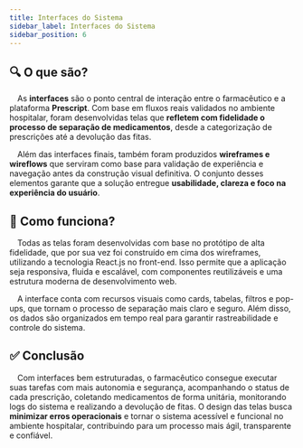 ```yaml
--- 
title: Interfaces do Sistema
sidebar_label: Interfaces do Sistema
sidebar_position: 6
---
```


## 🔍 O que são?

&emsp;As **interfaces** são o ponto central de interação entre o farmacêutico e a plataforma **Prescript**. Com base em fluxos reais validados no ambiente hospitalar, foram desenvolvidas telas que **refletem com fidelidade o processo de separação de medicamentos**, desde a categorização de prescrições até a devolução das fitas.  

&emsp;Além das interfaces finais, também foram produzidos **wireframes e wireflows** que serviram como base para validação de experiência e navegação antes da construção visual definitiva. O conjunto desses elementos garante que a solução entregue **usabilidade, clareza e foco na experiência do usuário**.

## 🎯 Como funciona?

&emsp;Todas as telas foram desenvolvidas com base no protótipo de alta fidelidade, que por sua vez foi construído em cima dos wireframes, utilizando a tecnologia React.js no front-end. Isso permite que a aplicação seja responsiva, fluida e escalável, com componentes reutilizáveis e uma estrutura moderna de desenvolvimento web. 

&emsp;A interface conta com recursos visuais como cards, tabelas, filtros e pop-ups, que tornam o processo de separação mais claro e seguro. Além disso, os dados são organizados em tempo real para garantir rastreabilidade e controle do sistema.

## ✅ Conclusão

&emsp;Com interfaces bem estruturadas, o farmacêutico consegue executar suas tarefas com mais autonomia e segurança, acompanhando o status de cada prescrição, coletando medicamentos de forma unitária, monitorando logs do sistema e realizando a devolução de fitas. O design das telas busca **minimizar erros operacionais** e tornar o sistema acessível e funcional no ambiente hospitalar, contribuindo para um processo mais ágil, transparente e confiável.
